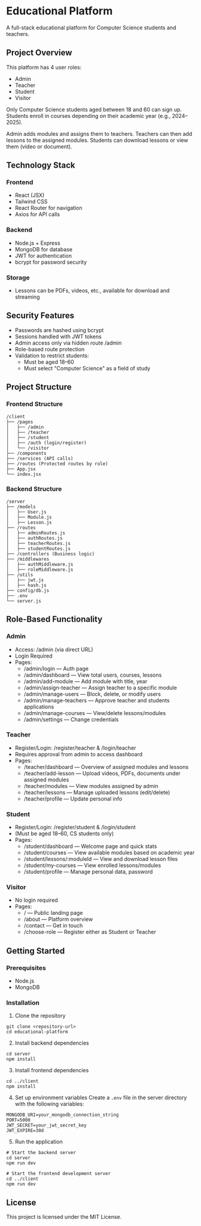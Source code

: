  # Educational Platform

A full-stack educational platform for Computer Science students and teachers.

## Project Overview

This platform has 4 user roles:
- Admin
- Teacher
- Student
- Visitor

Only Computer Science students aged between 18 and 60 can sign up. Students enroll in courses depending on their academic year (e.g., 2024–2025).

Admin adds modules and assigns them to teachers. Teachers can then add lessons to the assigned modules. Students can download lessons or view them (video or document).

## Technology Stack

### Frontend
- React (JSX)
- Tailwind CSS
- React Router for navigation
- Axios for API calls

### Backend
- Node.js + Express
- MongoDB for database
- JWT for authentication
- bcrypt for password security

### Storage
- Lessons can be PDFs, videos, etc., available for download and streaming

## Security Features
- Passwords are hashed using bcrypt
- Sessions handled with JWT tokens
- Admin access only via hidden route /admin
- Role-based route protection
- Validation to restrict students:
  - Must be aged 18–60
  - Must select "Computer Science" as a field of study

## Project Structure

### Frontend Structure
```
/client
├── /pages
│   ├── /admin
│   ├── /teacher
│   ├── /student
│   ├── /auth (login/register)
│   └── /visitor
├── /components
├── /services (API calls)
├── /routes (Protected routes by role)
├── App.jsx
└── index.jsx
```

### Backend Structure
```
/server
├── /models
│   ├── User.js
│   ├── Module.js
│   ├── Lesson.js
├── /routes
│   ├── adminRoutes.js
│   ├── authRoutes.js
│   ├── teacherRoutes.js
│   ├── studentRoutes.js
├── /controllers (Business logic)
├── /middlewares
│   ├── authMiddleware.js
│   ├── roleMiddleware.js
├── /utils
│   ├── jwt.js
│   ├── hash.js
├── config/db.js
├── .env
└── server.js
```

## Role-Based Functionality

### Admin
- Access: /admin (via direct URL)
- Login Required
- Pages:
  - /admin/login — Auth page
  - /admin/dashboard — View total users, courses, lessons
  - /admin/add-module — Add module with title, year
  - /admin/assign-teacher — Assign teacher to a specific module
  - /admin/manage-users — Block, delete, or modify users
  - /admin/manage-teachers — Approve teacher and students applications
  - /admin/manage-courses — View/delete lessons/modules
  - /admin/settings — Change credentials

### Teacher
- Register/Login: /register/teacher & /login/teacher
- Requires approval from admin to access dashboard
- Pages:
  - /teacher/dashboard — Overview of assigned modules and lessons
  - /teacher/add-lesson — Upload videos, PDFs, documents under assigned modules
  - /teacher/modules — View modules assigned by admin
  - /teacher/lessons — Manage uploaded lessons (edit/delete)
  - /teacher/profile — Update personal info

### Student
- Register/Login: /register/student & /login/student
- (Must be aged 18–60, CS students only)
- Pages:
  - /student/dashboard — Welcome page and quick stats
  - /student/courses — View available modules based on academic year
  - /student/lessons/:moduleId — View and download lesson files
  - /student/my-courses — View enrolled lessons/modules
  - /student/profile — Manage personal data, password

### Visitor
- No login required
- Pages:
  - / — Public landing page
  - /about — Platform overview
  - /contact — Get in touch
  - /choose-role — Register either as Student or Teacher

## Getting Started

### Prerequisites
- Node.js
- MongoDB

### Installation

1. Clone the repository
```
git clone <repository-url>
cd educational-platform
```

2. Install backend dependencies
```
cd server
npm install
```

3. Install frontend dependencies
```
cd ../client
npm install
```

4. Set up environment variables
Create a `.env` file in the server directory with the following variables:
```
MONGODB_URI=your_mongodb_connection_string
PORT=5000
JWT_SECRET=your_jwt_secret_key
JWT_EXPIRE=30d
```

5. Run the application
```
# Start the backend server
cd server
npm run dev

# Start the frontend development server
cd ../client
npm run dev
```

## License
This project is licensed under the MIT License.
